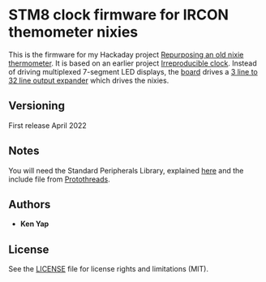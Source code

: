 # STM8 clock firmware for IRCON themometer nixies

This is the firmware for my Hackaday project [Repurposing an old nixie thermometer](https://hackaday.io/project/183352-repurposing-an-old-nixie-thermometer). It is based on an earlier project [Irreproducible clock](https://hackaday.io/project/175456-irreproducible-clock). Instead of driving multiplexed 7-segment LED displays, the [board](https://hackaday.io/project/184120-quick-and-simple-stm8-board-with-tcxo) drives a [3 line to 32 line output expander](https://hackaday.io/project/184239-3-line-to-32-line-output-expander) which drives the nixies.

## Versioning

First release April 2022

## Notes

You will need the Standard Peripherals Library, explained [here](https://github.com/retiredfeline/STM8-SPL-SDCC/wiki/Instructions-for-building-SPL-on-Linux) and the include file from [Protothreads](http://dunkels.com/adam/pt/).

## Authors

* **Ken Yap**

## License

See the [LICENSE](LICENSE.md) file for license rights and limitations (MIT).
